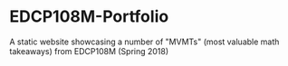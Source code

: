# EDCP108M-Portfolio
A static website showcasing a number of "MVMTs" (most valuable math takeaways) from EDCP108M (Spring 2018)
